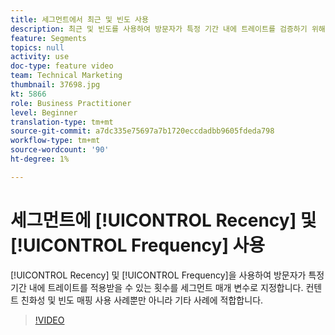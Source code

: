 ```yaml
---
title: 세그먼트에서 최근 및 빈도 사용
description: 최근 및 빈도를 사용하여 방문자가 특정 기간 내에 트레이트를 검증하기 위해 몇 회를 거쳐야 하는지 세그먼트 매개 변수를 제공합니다. 컨텐트 친화성 및 빈도 매핑 사용 사례뿐만 아니라 기타 사례에 적합합니다.
feature: Segments
topics: null
activity: use
doc-type: feature video
team: Technical Marketing
thumbnail: 37698.jpg
kt: 5866
role: Business Practitioner
level: Beginner
translation-type: tm+mt
source-git-commit: a7dc335e75697a7b1720eccdadbb9605fdeda798
workflow-type: tm+mt
source-wordcount: '90'
ht-degree: 1%

---
```



# 세그먼트에 [!UICONTROL Recency] 및 [!UICONTROL Frequency] 사용

[!UICONTROL Recency] 및 [!UICONTROL Frequency]을 사용하여 방문자가 특정 기간 내에 트레이트를 적용받을 수 있는 횟수를 세그먼트 매개 변수로 지정합니다. 컨텐트 친화성 및 빈도 매핑 사용 사례뿐만 아니라 기타 사례에 적합합니다.

>[!VIDEO](https://video.tv.adobe.com/v/37698/?quality=12&learn=on)
